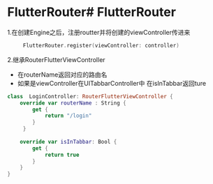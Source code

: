 # FlutterRouter# FlutterRouter
1.在创建Engine之后，注册routter并将创建的viewController传进来
``` swift
     FlutterRouter.register(viewController: controller)
```

2.继承RouterFlutterViewController
 * 在routerName返回对应的路由名
 * 如果是viewController在UITabbarController中
 在isInTabbar返回ture
``` swift
class  LoginController: RouterFlutterViewController {
    override var routerName : String {
        get {
            return "/login"
        }
     }
    
    override var isInTabbar: Bool {
        get {
            return true
        }
    }
}
```

